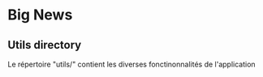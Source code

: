 # Big News

## Utils directory

Le répertoire "utils/" contient les diverses fonctinonnalités de l'application